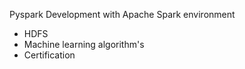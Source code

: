 Pyspark Development with Apache Spark environment
* HDFS
* Machine learning algorithm's
* Certification
